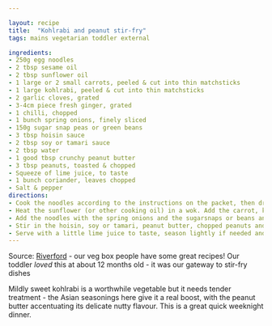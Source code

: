 ```yaml
---

layout: recipe
title:  "Kohlrabi and peanut stir-fry"
tags: mains vegetarian toddler external

ingredients:
- 250g egg noodles
- 2 tbsp sesame oil
- 2 tbsp sunflower oil
- 1 large or 2 small carrots, peeled & cut into thin matchsticks
- 1 large kohlrabi, peeled & cut into thin matchsticks
- 2 garlic cloves, grated
- 3-4cm piece fresh ginger, grated
- 1 chilli, chopped
- 1 bunch spring onions, finely sliced
- 150g sugar snap peas or green beans
- 3 tbsp hoisin sauce
- 2 tbsp soy or tamari sauce
- 2 tbsp water
- 1 good tbsp crunchy peanut butter
- 3 tbsp peanuts, toasted & chopped
- Squeeze of lime juice, to taste
- 1 bunch coriander, leaves chopped
- Salt & pepper
directions:
- Cook the noodles according to the instructions on the packet, then drain and toss with the sesame oil to prevent them from sticking.
- Heat the sunflower (or other cooking oil) in a wok. Add the carrot, kohlrabi, garlic, ginger and chilli, if using, and stir-fry for 3 minutes.
- Add the noodles with the spring onions and the sugarsnaps or beans and cook for a further 2 minutes.
- Stir in the hoisin, soy or tamari, peanut butter, chopped peanuts and water. Heat through.
- Serve with a little lime juice to taste, season lightly if needed and sprinkle with coriander.
---
```


Source: [Riverford](https://www.riverford.co.uk/mil/recipes/view/recipe/kohl-rabi-and-peanut-stir-fry) - our veg box people have some great recipes!  Our toddler _loved_ this at about 12 months old - it was our gateway to stir-fry dishes

Mildly sweet kohlrabi is a worthwhile vegetable but it needs tender treatment - the Asian seasonings here give it a real boost, with the peanut butter accentuating its delicate nutty flavour. This is a great quick weeknight dinner.
